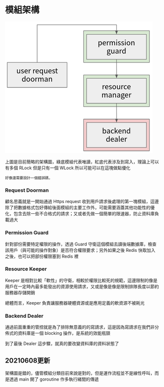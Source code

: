 模組架構
===

![](../docs/images/mod-structure.png)

上圖是目前簡略的架構圖，綠底模組代表唯讀，紅底代表涉及到寫入，理論上可以有多個 RLock 但是只有一個 WLock 所以可能可以在這塊做點優化

```
好像還需要設計一個錯誤碼，
```

### Request Doorman
顧名思義就是一開始通過 Https request 收到用戶請求後處理的第一塊模組，這邊除了把數據格式包好傳給後面模組的主要工作外，可能需要涵蓋其他功能性的優化，包含去除一些不合格式的請求；又或者先做一個簡單的限速器，防止資料庫負載過大

### Permission Guard
針對部份需要特定權限的操作，透過 Guard 守衛這個模組去讀後端數據庫，檢查該用戶（與可能的操作對象）是否符合權限要求；另外如果之後 Redis 快取加入之後，也可以把部份權限塞到 Redis 裡

### Resource Keeper
Keeper 是相對比較「軟性」的守衛，相較於權限比較死的規範，這邊限制的像是用戶在一定時內最多能發出的資源使用請求，又或是像是像是限制排隊長度以節約服務器存儲開銷

總體而言，Keeper 負責讓服務器硬體資源或是應用定義的軟資源不被耗光

### Backend Dealer
通過前面重重的管控就是為了排除無意義的的寫請求，這是因為寫請求在我們非分佈式的資料庫是一個 blocking 操作，是系統的效能瓶頸

到了最後 Dealer 這步驟，就真的要改變資料庫的資料狀態了

## 20210608更新
架構圖是錯的，儘管模組分類目前來說是對的，但是運作流程並不是線性呼叫，而是透過 main 開了 goroutine 作多執行緒間的傳遞